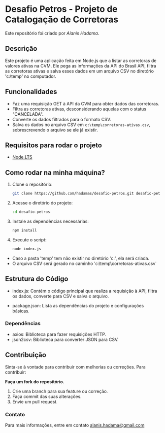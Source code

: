 # Desafio Petros - Projeto de Catalogação de Corretoras
Este repositório foi criado por *Alanis Hadama*. 

## Descrição

Este projeto é uma aplicação feita em Node.js que a listar as corretoras de valores ativas na CVM. Ele pega as informações da API do Brasil API, filtra as corretoras ativas e salva esses dados em um arquivo CSV no diretório 'c:\temp' no computador.

## Funcionalidades

- Faz uma requisição GET à API da CVM para obter dados das corretoras.
- Filtra as corretoras ativas, desconsiderando aquelas com o status "CANCELADA".
- Converte os dados filtrados para o formato CSV.
- Salva os dados no arquivo CSV em `c:\temp\corretoras-ativas.csv`, sobrescrevendo o arquivo se ele já existir.

## Requisitos para rodar o projeto

- [Node LTS](https://nodejs.org/en)

## Como rodar na minha máquina?

1. Clone o repositório:

   ```bash
   git clone https://github.com/hadamas/desafio-petros.git desafio-petros
2. Acesse o diretório do projeto:
    ```bash
    cd desafio-petros
3. Instale as dependências necessárias:
    ```bash
    npm install
4. Execute o script:
    ```bash
    node index.js
- Caso a pasta 'temp' tem não existir no diretório 'c:\', ela será criada.
- O arquivo CSV será gerado no caminho 'c:\temp\corretoras-ativas.csv'

## Estrutura do Código
- index.js: Contém o código principal que realiza a requisição à API, filtra os dados, converte para CSV e salva o arquivo.

- package.json: Lista as dependências do projeto e configurações básicas.

### Dependências
- axios: Biblioteca para fazer requisições HTTP.
- json2csv: Biblioteca para converter JSON para CSV.

## Contribuição
Sinta-se à vontade para contribuir com melhorias ou correções. Para contribuir:

**Faça um fork do repositório.**
1. Crie uma branch para sua feature ou correção.
2. Faça commit das suas alterações.
3. Envie um pull request.

### Contato
Para mais informações, entre em contato alanis.hadama@gmail.com
